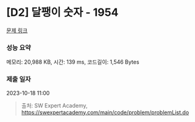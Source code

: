 # [D2] 달팽이 숫자 - 1954 

[문제 링크](https://swexpertacademy.com/main/code/problem/problemDetail.do?contestProbId=AV5PobmqAPoDFAUq) 

### 성능 요약

메모리: 20,988 KB, 시간: 139 ms, 코드길이: 1,546 Bytes

### 제출 일자

2023-10-18 11:00



> 출처: SW Expert Academy, https://swexpertacademy.com/main/code/problem/problemList.do